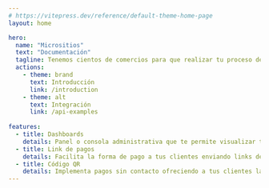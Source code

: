 ```yaml
---
# https://vitepress.dev/reference/default-theme-home-page
layout: home

hero:
  name: "Micrositios"
  text: "Documentación"
  tagline: Tenemos cientos de comercios para que realizar tu proceso de pago sea más fácil y en un solo lugar
  actions:
    - theme: brand
      text: Introducción
      link: /introduction
    - theme: alt
      text: Integración
      link: /api-examples
  
features:
  - title: Dashboards
    details: Panel o consola administrativa que te permite visualizar transacciones como reversos y reembolsos; entre otros. Además de visualizar la data.
  - title: Link de pagos
    details: Facilita la forma de pago a tus clientes enviando links desde WhatsApp, correo electrónico o por redes sociales.
  - title: Código QR
    details: Implementa pagos sin contacto ofreciendo a tus clientes la posibilidad de pagar a través de un código QR.
---
```


